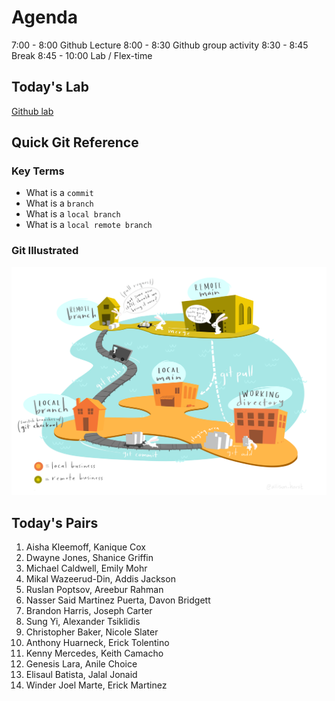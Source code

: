 # Agenda
7:00 - 8:00 Github Lecture
8:00 - 8:30 Github group activity
8:30 - 8:45 Break
8:45 - 10:00 Lab / Flex-time


## Today's Lab
[Github lab](https://github.com/10-2-pursuit/lab-github)

## Quick Git Reference

### Key Terms
- What is a `commit`
- What is a `branch`
- What is a `local branch`
- What is a `local remote branch`

### Git Illustrated
![git illustrated](assets/git-allison-horst.png)





## Today's Pairs
1. Aisha Kleemoff, Kanique Cox
2. Dwayne Jones, Shanice Griffin
3. Michael Caldwell, Emily Mohr
4. Mikal Wazeerud-Din, Addis Jackson
5. Ruslan Poptsov, Areebur Rahman
6. Nasser Said Martinez Puerta, Davon Bridgett
7. Brandon Harris, Joseph Carter
8. Sung Yi, Alexander Tsiklidis
9. Christopher Baker, Nicole Slater
10. Anthony Huarneck, Erick Tolentino
11. Kenny Mercedes, Keith Camacho
12. Genesis Lara, Anile Choice
13. Elisaul Batista, Jalal Jonaid
14. Winder Joel Marte, Erick Martinez

